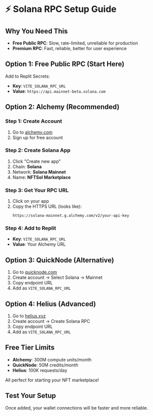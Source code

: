 # ⚡ Solana RPC Setup Guide

## Why You Need This
- **Free Public RPC**: Slow, rate-limited, unreliable for production
- **Premium RPC**: Fast, reliable, better for user experience

## Option 1: Free Public RPC (Start Here)
Add to Replit Secrets:
- **Key**: `VITE_SOLANA_RPC_URL`
- **Value**: `https://api.mainnet-beta.solana.com`

## Option 2: Alchemy (Recommended)
### Step 1: Create Account
1. Go to [alchemy.com](https://alchemy.com)
2. Sign up for free account

### Step 2: Create Solana App
1. Click "Create new app"
2. Chain: **Solana**
3. Network: **Solana Mainnet**
4. Name: **NFTSol Marketplace**

### Step 3: Get Your RPC URL
1. Click on your app
2. Copy the HTTPS URL (looks like):
   ```
   https://solana-mainnet.g.alchemy.com/v2/your-api-key
   ```

### Step 4: Add to Replit
- **Key**: `VITE_SOLANA_RPC_URL`
- **Value**: Your Alchemy URL

## Option 3: QuickNode (Alternative)
1. Go to [quicknode.com](https://quicknode.com)
2. Create account → Select Solana → Mainnet
3. Copy endpoint URL
4. Add as `VITE_SOLANA_RPC_URL`

## Option 4: Helius (Advanced)
1. Go to [helius.xyz](https://helius.xyz)
2. Create account → Create Solana RPC
3. Copy endpoint URL
4. Add as `VITE_SOLANA_RPC_URL`

## Free Tier Limits
- **Alchemy**: 300M compute units/month
- **QuickNode**: 50M credits/month  
- **Helius**: 100K requests/day

All perfect for starting your NFT marketplace!

## Test Your Setup
Once added, your wallet connections will be faster and more reliable.